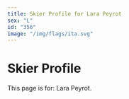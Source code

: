 ```yaml
---
title: Skier Profile for Lara Peyrot
sex: "L"
id: "356"
image: "/img/flags/ita.svg" 
---
```


# Skier Profile

This page is for: Lara Peyrot.
    